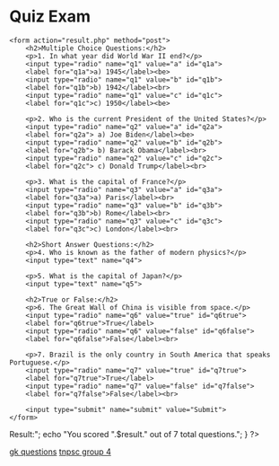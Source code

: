 <!DOCTYPE html>
<html>
<head>
	<title>Quiz Exam</title>
</head>
<body>
	<h1>Quiz Exam</h1>

	<form action="result.php" method="post">
		<h2>Multiple Choice Questions:</h2>
		<p>1. In what year did World War II end?</p>
		<input type="radio" name="q1" value="a" id="q1a">
		<label for="q1a">a) 1945</label><be>
		<input type="radio" name="q1" value="b" id="q1b">
		<label for="q1b">b) 1942</label><br>
		<input type="radio" name="q1" value="c" id="q1c">
		<label for="q1c">c) 1950</label><be>

		<p>2. Who is the current President of the United States?</p>
		<input type="radio" name="q2" value="a" id="q2a">
		<label for="q2a"> a) Joe Biden</label><be>
		<input type="radio" name="q2" value="b" id="q2b">
		<label for="q2b"> b) Barack Obama</label><br>
		<input type="radio" name="q2" value="c" id="q2c">
		<label for="q2c"> c) Donald Trump</label><br>

		<p>3. What is the capital of France?</p>
		<input type="radio" name="q3" value="a" id="q3a">
		<label for="q3a">a) Paris</label><br>
		<input type="radio" name="q3" value="b" id="q3b">
		<label for="q3b">b) Rome</label><br>
		<input type="radio" name="q3" value="c" id="q3c">
		<label for="q3c">c) London</label><br>

		<h2>Short Answer Questions:</h2>
		<p>4. Who is known as the father of modern physics?</p>
		<input type="text" name="q4">

		<p>5. What is the capital of Japan?</p>
		<input type="text" name="q5">

		<h2>True or False:</h2>
		<p>6. The Great Wall of China is visible from space.</p>
		<input type="radio" name="q6" value="true" id="q6true">
		<label for="q6true">True</label>
		<input type="radio" name="q6" value="false" id="q6false">
		<label for="q6false">False</label><br>

		<p>7. Brazil is the only country in South America that speaks Portuguese.</p>
		<input type="radio" name="q7" value="true" id="q7true">
		<label for="q7true">True</label>
		<input type="radio" name="q7" value="false" id="q7false">
		<label for="q7false">False</label><br>

		<input type="submit" name="submit" value="Submit">
	</form>
</body>
</html>

<!-- result.php -->
<?php 
if(isset($_POST['submit'])){
	$result = 0;

	//check answers for multiple choice questions
	$q1 = $_POST['q1'];
	$q2 = $_POST['q2'];
	$q3 = $_POST['q3'];

	if($q1 == "a"){
		$result++;
	}

	if($q2 == "a"){
		$result++;
	}

	if($q3 == "a"){
		$result++;
	}

	//check answers for short answer questions
	$q4 = strtolower($_POST['q4']); //convert input to lowercase
	$q5 = strtolower($_POST['q5']);

	if($q4 == "albert einstein"){
		$result++;
	}

	if($q5 == "tokyo"){
		$result++;
	}

	//check answers for true or false questions
	$q6 = $_POST['q6'];
	$q7 = $_POST['q7'];

	if($q6 == "false"){
		$result++;
	}

	if($q7 == "true"){
		$result++;
	}

	//display results
	echo "<h2>Result:</h2>";
	echo "You scored ".$result." out of 7 total questions.";
}
?>
<a href="https://www.tnpscgroup4.in/gk-questions.html">gk questions</a>
<a href="https://www.tnpscgroup4.in">tnpsc group 4</a>
